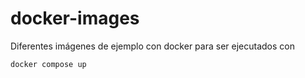 # docker-images

Diferentes imágenes de ejemplo con docker para ser ejecutados con
`````console
docker compose up
`````